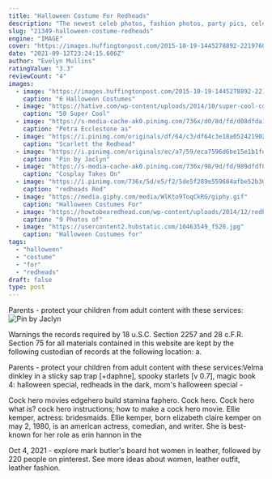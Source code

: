 ```yaml
---
title: "Halloween Costume For Redheads"
description: "The newest celeb photos, fashion photos, party pics, celeb families, celeb babies, and all of your favorite stars!"
slug: "21349-halloween-costume-redheads"
engine: "IMAGE"
cover: "https://images.huffingtonpost.com/2015-10-19-1445278892-2219760-Red_Head_Halloween_068-thumb.jpg"
date: "2021-09-12T23:24:15.606Z"
author: "Evelyn Mullins"
ratingValue: "3.3"
reviewCount: "4"
images:
  - image: "https://images.huffingtonpost.com/2015-10-19-1445278892-2219760-Red_Head_Halloween_068-thumb.jpg"
    caption: "6 Halloween Costumes"
  - image: "https://hative.com/wp-content/uploads/2014/10/super-cool-costume-ideas/48-rag-doll-costume.jpg"
    caption: "50 Super Cool"
  - image: "https://s-media-cache-ak0.pinimg.com/736x/d0/8d/fd/d08dfda197349a3103a14615d594f74d.jpg"
    caption: "Petra Ecclestone as"
  - image: "https://i.pinimg.com/originals/df/64/c3/df64c3e18a0524219026cb232ef33fa4.jpg"
    caption: "Scarlett the Redhead"
  - image: "https://i.pinimg.com/originals/ec/a7/59/eca7596d6be15e1b1fdee68e794e12e4.jpg"
    caption: "Pin by Jaclyn"
  - image: "https://s-media-cache-ak0.pinimg.com/736x/98/9d/fd/989dfdf8d2525a777968d7b34655f829.jpg"
    caption: "Cosplay Takes On"
  - image: "https://i.pinimg.com/736x/5d/e5/f2/5de5f289e559684afbe52b30e796be38--cartoon-redhead-the-redhead.jpg"
    caption: "redheads Red"
  - image: "https://media.giphy.com/media/WlKto9ToqCkRG/giphy.gif"
    caption: "Halloween Costumes For"
  - image: "https://howtobearedhead.com/wp-content/uploads/2014/12/redhead_kid_how_to_be_a_redhead11.jpg"
    caption: "9 Photos of"
  - image: "https://usercontent2.hubstatic.com/10463549_f520.jpg"
    caption: "Halloween Costumes for"
tags:
  - "halloween"
  - "costume"
  - "for"
  - "redheads"
draft: false
type: post
---
```


Parents - protect your children from adult content with these services:
![Pin by Jaclyn](https://i.pinimg.com/originals/ec/a7/59/eca7596d6be15e1b1fdee68e794e12e4.jpg "Pin by Jaclyn")

Warnings the records required by 18 u.S.C. Section 2257 and 28 c.F.R. Section 75 for all materials contained in this website are kept by the following custodian of records at the following location: a.
<!--inArticleAds-->

<!--galleryOne-->

Parents - protect your children from adult content with these services:Velma dinkley in a sticky sap trap [+daphne], spooky starlets [v 0.7], magic book 4: halloween special, redheads in the dark, mom's halloween special -
<!--inArticleAds-->

<!--galleryTwo-->

Cock hero  movies edgehero  build stamina  faphero. Cock hero. Cock hero  what is? cock hero  instructions; how to make a cock hero movie. Ellie kemper, actress: bridesmaids. Ellie kemper, born elizabeth claire kemper on may 2, 1980, is an american actress, comedian, and writer. She is best-known for her role as erin hannon in the
<!--galleryThree-->

Oct 4, 2021 - explore mark butler's board hot women in leather, followed by 220 people on pinterest. See more ideas about women, leather outfit, leather fashion.